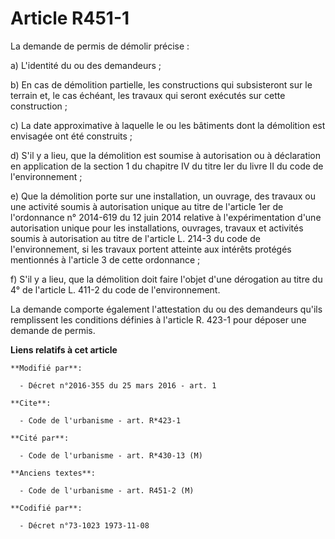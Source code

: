 # Article R451-1

La demande de permis de démolir précise : 

a) L'identité du ou des demandeurs ; 

b) En cas de démolition partielle, les constructions qui subsisteront sur le terrain et, le cas échéant, les travaux qui
seront exécutés sur cette construction ; 

c) La date approximative à laquelle le ou les bâtiments dont la démolition est envisagée ont été construits ;

d) S'il y a lieu, que la démolition est soumise à autorisation ou à déclaration en application de la section 1 du chapitre IV
du titre Ier du livre II du code de l'environnement ; 

e) Que la démolition porte sur une installation, un ouvrage, des travaux ou une activité soumis à autorisation unique au
titre de l'article 1er de l'ordonnance n° 2014-619 du 12 juin 2014 relative à l'expérimentation d'une autorisation unique
pour les installations, ouvrages, travaux et activités soumis à autorisation au titre de l'article L. 214-3 du code de
l'environnement, si les travaux portent atteinte aux intérêts protégés mentionnés à l'article 3 de cette ordonnance ; 

f) S'il y a lieu, que la démolition doit faire l'objet d'une dérogation au titre du  4° de l'article L. 411-2 du code de
l'environnement.

La demande comporte également l'attestation du ou des demandeurs qu'ils remplissent les conditions définies à l'article R.
423-1 pour déposer une demande de permis.

**Liens relatifs à cet article**

	**Modifié par**:

	  - Décret n°2016-355 du 25 mars 2016 - art. 1

	**Cite**:

	  - Code de l'urbanisme - art. R*423-1

	**Cité par**:

	  - Code de l'urbanisme - art. R*430-13 (M)

	**Anciens textes**:

	  - Code de l'urbanisme - art. R451-2 (M)

	**Codifié par**:

	  - Décret n°73-1023 1973-11-08
